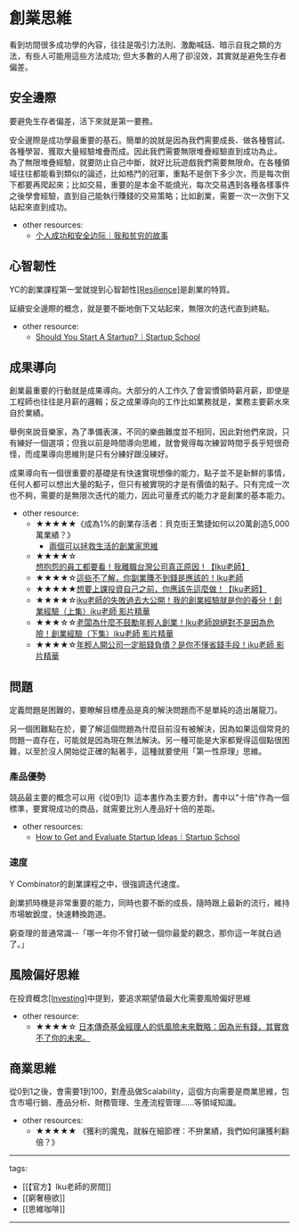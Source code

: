# 創業思維

看到坊間很多成功學的內容，往往是吸引力法則、激勵喊話、暗示自我之類的方法，有些人可能用這些方法成功;
但大多數的人用了卻沒效，其實就是避免生存者偏差。  

## 安全邊際
要避免生存者偏差，活下來就是第一要務。

安全邊際是成功學最重要的基石。簡單的說就是因為我們需要成長、做各種嘗試、各種學習、獲取大量經驗堆疊而成。因此我們需要無限堆疊經驗直到成功為止。
為了無限堆疊經驗，就要防止自己中斷，就好比玩遊戲我們需要無限命。在各種領域往往都能看到類似的論述，比如格鬥的冠軍，重點不是倒下多少次，而是每次倒下都要再爬起來；比如交易，重要的是本金不能燒光，每次交易遇到各種各樣事件之後學會經驗，直到自己能執行賺錢的交易策略；比如創業，需要一次一次倒下又站起來直到成功。

* other resources:
  * [个人成功和安全边际｜我和贫穷的故事](https://www.youtube.com/watch?v=sTQQUKWb0G4)

## 心智韌性
YC的創業課程第一堂就提到心智韌性[[Resilience]](/Content/Social%20Science/Psychology/Resilience)是創業的特質。

延續安全邊際的概念，就是要不斷地倒下又站起來，無限次的迭代直到終點。

* other resource:
  * [Should You Start A Startup?｜Startup School](https://www.youtube.com/watch?v=BUE-icVYRFU)

## 成果導向
創業最重要的行動就是成果導向。大部分的人工作久了會習慣領時薪月薪，即使是工程師也往往是月薪的邏輯；反之成果導向的工作比如業務就是，業務主要薪水來自於業績。

舉例來說音樂家，為了準備表演，不同的樂曲難度並不相同，因此對他們來說，只有練好一個選項；但我以前是時間導向思維，就會覺得每次練習時間乎長乎短很奇怪，而成果導向思維則是只有分練好跟沒練好。

成果導向有一個很重要的基礎是有快速實現想像的能力，點子並不是新鮮的事情，任何人都可以想出大量的點子，但只有被實現的才是有價值的點子。只有完成一次也不夠，需要的是無限次迭代的能力，因此可量產式的能力才是創業的基本能力。

* other resource:
  * ★★★★★《成為1%的創業存活者：貝克街王繁捷如何以20萬創造5,000萬業績？》
    * [兩個可以拯救生活的創業家思維](https://youtu.be/5yVMIIhRWWA)
  * ★★★★☆[想抱怨的員工都要看！我離職台灣公司真正原因！【Iku老師】](https://www.youtube.com/watch?v=iKBGfLlRnxg)
  * ★★★★☆[這些不了解，你副業賺不到錢是應該的！Iku老師](https://www.youtube.com/watch?v=ToX4aJnoiZM)
  * ★★★★★[想要上課投資自己之前，你應該先這麼做！【Iku老師】](https://youtu.be/gH92fzkvHZM)
  * ★★★★☆[iku老師的失敗過去大公開！我的創業經驗就是你的養分！創業經驗（上集）iku老師 影片精華](https://youtu.be/7fdVFwR0kKA)
  * ★★★☆☆[老闆為什麼不鼓勵年輕人創業！Iku老師說絕對不是因為危險！創業經驗（下集）iku老師 影片精華](https://youtu.be/-EbKHfrOXzo)
  * ★★★★☆[年輕人開公司一定賠錢負債？是你不懂省錢手段！iku老師 影片精華](https://youtu.be/r4zvzb7-0Us)


## 問題
定義問題是困難的，要瞭解目標產品是真的解決問題而不是單純的造出屠龍刀。

另一個困難點在於，要了解這個問題為什麼目前沒有被解決，因為如果這個常見的問題一直存在，可能就是因為現在無法解決。另一種可能是大家都覺得這個點很困難，以至於沒人開始從正確的點著手，這種就要使用「第一性原理」思維。

### 產品優勢
競品最主要的概念可以用《從0到1》這本書作為主要方針。書中以"十倍"作為一個標準，要實現成功的商品，就需要比別人產品好十倍的差距。

* other resources:
  * [How to Get and Evaluate Startup Ideas｜Startup School](https://youtu.be/Th8JoIan4dg)

### 速度
Y Combinator的創業課程之中，很強調迭代速度。

創業抓時機是非常重要的能力，同時也要不斷的成長，隨時跟上最新的流行，維持市場敏銳度，快速轉換跑道。

窮查理的普通常識--「哪一年你不曾打破一個你最愛的觀念，那你這一年就白過了。」

## 風險偏好思維
在投資概念[[Investing]](/Content/Social%20Science/Economics/Investing#header-3)中提到，要追求期望值最大化需要風險偏好思維

* other resource:
  * ★★★★☆ [日本傳奇基金經理人的低風險未來戰略：因為光有錢，其實救不了你的未來。](https://youtu.be/c7T41eCmmVk)


## 商業思維
從0到1之後，會需要1到100，對產品做Scalability，這個方向需要是商業思維，包含市場行銷、產品分析、財務管理、生產流程管理......等領域知識。

* other resources:
  * ★★★★★ 《獲利的魔鬼，就躲在細節裡：不拚業績，我們如何讓獲利翻倍？》

---
tags:
  - [[【官方】Iku老師的房間]]
  - [[窮奢極欲]]
  - [[思維咖啡]]

---